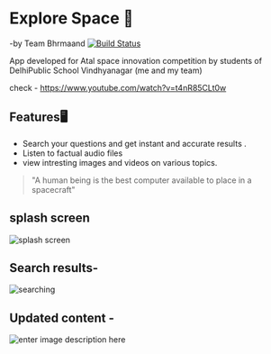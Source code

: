 # Explore Space 🚀
-by Team Bhrmaand
[![Build Status](https://travis-ci.org/joemccann/dillinger.svg?branch=master)](https://travis-ci.org/joemccann/dillinger)

App developed for Atal space innovation competition by students of DelhiPublic School Vindhyanagar (me and my team)

check - https://www.youtube.com/watch?v=t4nR85CLt0w

## Features🖥️
- Search your  questions and get instant and accurate results .
- Listen to factual audio files
- view intresting images and videos on various topics.


> "A human being is the best computer available to place in a spacecraft"
## splash screen
![splash screen](https://i.imgur.com/rRYRaFQ.png)


## Search results-

![searching](https://imgur.com/lkMH7Js.png)


## Updated content -

![enter image description here](https://imgur.com/R2an0Bn.png)
